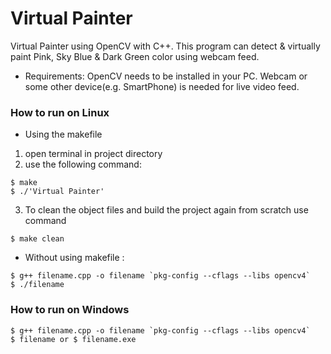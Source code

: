 # Virtual Painter
Virtual Painter using OpenCV with C++. This program can detect & virtually paint Pink, Sky Blue & Dark Green color using webcam feed.

* Requirements: OpenCV needs to be installed in your PC. Webcam or some other device(e.g. SmartPhone) is needed for live video feed.

### How to run on Linux
* Using the makefile

1. open terminal in project directory
2. use the following command:

```
$ make
$ ./'Virtual Painter'
```
3. To clean the object files and build the project again from scratch use command  
```
$ make clean
```

* Without using makefile :
```
$ g++ filename.cpp -o filename `pkg-config --cflags --libs opencv4`
$ ./filename 
```
### How to run on Windows
```
$ g++ filename.cpp -o filename `pkg-config --cflags --libs opencv4`
$ filename or $ filename.exe
```

